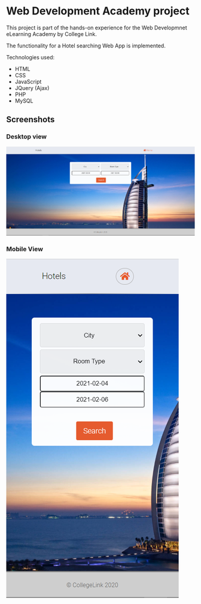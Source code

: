 # Web Development Academy project
This project is part of the hands-on experience for the Web Developmnet eLearning Academy by College Link.

The functionality for a Hotel searching Web App is implemented.

Technologies used:
- HTML
- CSS
- JavaScript
- JQuery (Ajax)
- PHP
- MySQL

## Screenshots ##

### Desktop view ###

![Index image](media/index.png)
<!-- ![Profile](media/profile.gif) -->
<!-- ![Room](media/room_ajax.gif) -->
<!-- ![Search Results](media/search_results.gif) -->

### Mobile View ###

![Index image Mobile](media/index-mobile.png)
<!-- ![Profile](media/profile_mobile.gif) -->
<!-- ![Room](media/room_ajax_mobile.gif) -->
<!-- ![Search Results](media/search_results_mobile.gif) -->

